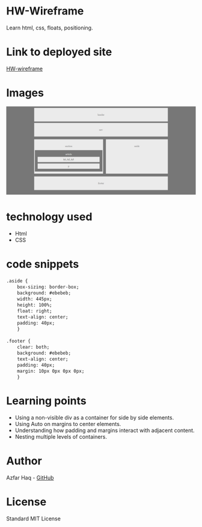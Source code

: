 # HW-Wireframe
Learn html, css, floats, positioning.

# Link to deployed site
[HW-wireframe](https://aehaq.github.io/HW-Wireframe/)

# Images
![Wireframe](images/easier-layout.png)

# technology used
- Html
- CSS


# code snippets

```
.aside {
    box-sizing: border-box;
    background: #ebebeb;
    width: 445px;
    height: 100%;
    float: right;
    text-align: center;
    padding: 40px;
    }

.footer {
    clear: both;
    background: #ebebeb;
    text-align: center;
    padding: 40px;
    margin: 10px 0px 0px 0px;
    }
```

# Learning points
- Using a non-visible div as a container for side by side elements.
- Using Auto on margins to center elements.
- Understanding how padding and margins interact with adjacent content.
- Nesting multiple levels of containers.

# Author 
Azfar Haq - [GitHub](https://github.com/aehaq)

# License
Standard MIT License